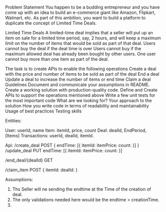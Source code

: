 Problem Statement
You happen to be a budding entrepreneur and you have come up with an idea to build an e-commerce giant like Amazon, Flipkart, Walmart, etc. As part of this ambition, you want to build a platform to duplicate the concept of Limited Time Deals.

Limited Time Deals
A limited-time deal implies that a seller will put up an item on sale for a limited time period, say, 2 hours, and will keep a maximum limit on the number of items that would be sold as part of that deal.
Users cannot buy the deal if the deal time is over
Users cannot buy if the maximum allowed deal has already been bought by other users.
One user cannot buy more than one item as part of the deal.

The task is to create APIs to enable the following operations
Create a deal with the price and number of items to be sold as part of the deal
End a deal
Update a deal to increase the number of items or end time
Claim a deal
Guidelines
Document and communicate your assumptions in README.
Create a working solution with production-quality code.
Define and Create APIs to support the operations mentioned above
Write a few unit tests for the most important code
What are we looking for?
Your approach to the solution
How you write code in terms of readability and maintainability
Usage of best practices
Testing skills


Entities:

User: userId, name
Item: itemId, price, count
Deal: dealId, EndPeriod, [Items]
Transactions: userId, dealId, itemId.

Api:
/create_deal  POST
{
    endTime: 
    [{
        itemId: 
        itemPrice: 
        count: 
    }]
}
/update_deal PUT
endTime:
[{
itemId:
itemPrice:
count:
}]

/end_deal/{dealId} GET

/claim_item POST
{
    itemId: 
    dealId: 
}

Assumptions:
1. Ths Seller will ne sending the endtime
at the Time of the creation of deal.
2. The only validations needed here would be the endtime > creationTime.
3. 